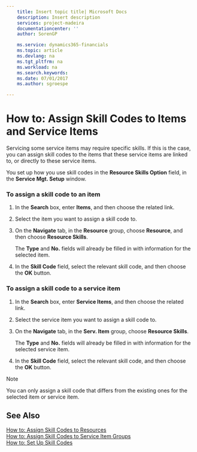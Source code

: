 ```yaml
---
    title: Insert topic title| Microsoft Docs
    description: Insert description
    services: project-madeira
    documentationcenter: ''
    author: SorenGP

    ms.service: dynamics365-financials
    ms.topic: article
    ms.devlang: na
    ms.tgt_pltfrm: na
    ms.workload: na
    ms.search.keywords:
    ms.date: 07/01/2017
    ms.author: sgroespe

---
```

# How to: Assign Skill Codes to Items and Service Items
Servicing some service items may require specific skills. If this is the case, you can assign skill codes to the items that these service items are linked to, or directly to these service items.  
  
 You set up how you use skill codes in the **Resource Skills Option** field, in the **Service Mgt. Setup** window.  
  
### To assign a skill code to an item  
  
1.  In the **Search** box, enter **Items**, and then choose the related link.  
  
2.  Select the item you want to assign a skill code to.  
  
3.  On the **Navigate** tab, in the **Resource** group, choose **Resource**, and then choose  **Resource Skills**.  
  
     The **Type** and **No.** fields will already be filled in with information for the selected item.  
  
4.  In the **Skill Code** field, select the relevant skill code, and then choose the **OK** button.  
  
### To assign a skill code to a service item  
  
1.  In the **Search** box, enter **Service Items**, and then choose the related link.  
  
2.  Select the service item you want to assign a skill code to.  
  
3.  On the **Navigate** tab, in the **Serv. Item** group, choose  **Resource Skills**.  
  
     The **Type** and **No.** fields will already be filled in with information for the selected service item.  
  
4.  In the **Skill Code** field, select the relevant skill code, and then choose the **OK** button.  
  
> [!NOTE]  
>  You can only assign a skill code that differs from the existing ones for the selected item or service item.  
  
## See Also  
 [How to: Assign Skill Codes to Resources](../how-to-assign-skill-codes-to-resources.md)   
 [How to: Assign Skill Codes to Service Item Groups](../how-to-assign-skill-codes-to-service-item-groups.md)   
 [How to: Set Up Skill Codes](../how-to-set-up-skill-codes.md)